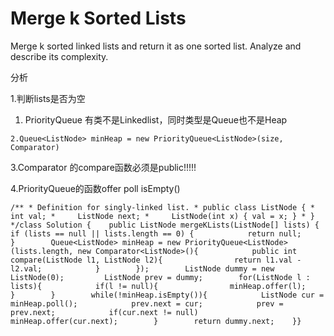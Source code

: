 # Merge k Sorted Lists

Merge k sorted linked lists and return it as one sorted list. Analyze and describe its complexity.

分析

1.判断lists是否为空

1. PriorityQueue 有类不是Linkedlist，同时类型是Queue也不是Heap

```text
2.Queue<ListNode> minHeap = new PriorityQueue<ListNode>(size, Comparator)
```

3.Comparator 的compare函数必须是public!!!!!

4.PriorityQueue的函数offer poll isEmpty\(\)

```text
/** * Definition for singly-linked list. * public class ListNode { *     int val; *     ListNode next; *     ListNode(int x) { val = x; } * } */class Solution {    public ListNode mergeKLists(ListNode[] lists) {        if (lists == null || lists.length == 0) {            return null;        }        Queue<ListNode> minHeap = new PriorityQueue<ListNode>(lists.length, new Comparator<ListNode>(){            public int compare(ListNode l1, ListNode l2){                return l1.val - l2.val;            }        });        ListNode dummy = new ListNode(0);         ListNode prev = dummy;        for(ListNode l : lists){            if(l != null){                minHeap.offer(l);            }        }        while(!minHeap.isEmpty()){            ListNode cur = minHeap.poll();            prev.next = cur;            prev = prev.next;            if(cur.next != null)                minHeap.offer(cur.next);        }        return dummy.next;    }}
```

